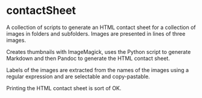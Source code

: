 # contactSheet
A collection of scripts to generate an HTML contact sheet for a collection of images in folders and subfolders. Images are presented in lines of three images.

Creates thumbnails with ImageMagick, uses the Python script to generate Markdown and then Pandoc to generate the HTML contact sheet.

Labels of the images are extracted from the names of the images using a regular expression and are selectable and copy-pastable.

Printing the HTML contact sheet is sort of OK.

